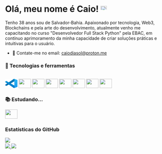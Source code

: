 # Olá, meu nome é Caio! <img src="https://raw.githubusercontent.com/MartinHeinz/MartinHeinz/master/wave.gif" width="20px" height="20px" />
Tenho 38 anos sou de Salvador-Bahia. Apaixonado por tecnologia, Web3, Blockchains e pela arte do desenvolvimento, atualmente venho me capacitando no curso "Desenvolvedor Full Stack Python" pela EBAC, em contínuo aprimoramento da minha capacidade de criar soluções práticas e intuitivas para o usuário.

- 💬 Contate-me no email: caiodiasol@proton.me

### 🔧 Tecnologias e ferramentas 

<div style:"inline_block"><br>
<img alt="mysql" height="30" width="40" src="https://github.com/devicons/devicon/blob/master/icons/vscode/vscode-original.svg">
<img src="https://cdn.jsdelivr.net/gh/devicons/devicon@latest/icons/git/git-original.svg" width="40" height="30"/> 
<img src="https://cdn.jsdelivr.net/gh/devicons/devicon@latest/icons/html5/html5-original.svg" width="40" height="30"/> 
<img src="https://cdn.jsdelivr.net/gh/devicons/devicon@latest/icons/css3/css3-original.svg" width="40" height="30"/>
<img src="https://cdn.jsdelivr.net/gh/devicons/devicon@latest/icons/javascript/javascript-original.svg" width="40" height="30"/> 
<img src="https://cdn.jsdelivr.net/gh/devicons/devicon@latest/icons/jquery/jquery-plain-wordmark.svg" width="40" height="30"/>
<img height="30" width="40" src="https://raw.githubusercontent.com/jmnote/z-icons/master/svg/bootstrap.svg">
<img src="https://cdn.jsdelivr.net/npm/sass@1.77.8/sass.dart.min.js" height="30" width="40"/>
</div>

### 📚 Estudando... 
<img src="https://cdn.jsdelivr.net/npm/sass@1.77.8/sass.dart.min.js" height="30" width="40">

### Estatísticas do GitHub 
<img src="https://i.pinimg.com/originals/65/c4/f4/65c4f452571be1261e9c623f7da488ac.gif" width=35px />

<div>
<a href="https://github.com/caiodiasol">
<img loading="lazy" height="180em" src="https://github-readme-stats.vercel.app/api?username=caiodiasol&show_icons=true&theme=tokyonight&include_all_commits=true&count_private=true"/>
<img loading="lazy" height="180em" src="https://github-readme-stats.vercel.app/api/top-langs/?username=caiodiasol&langs_count=7&theme=tokyonight"/>
</div>
